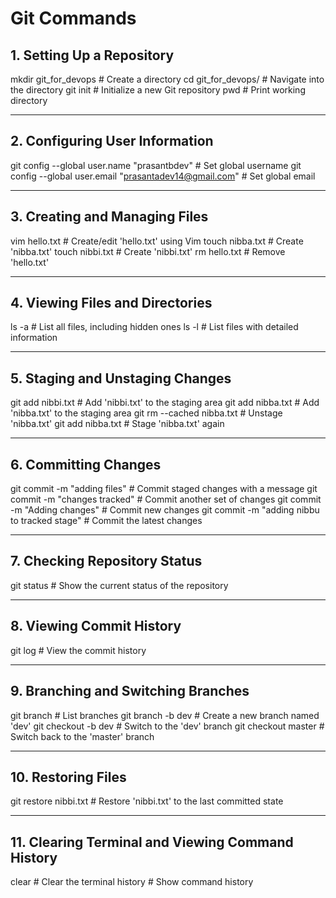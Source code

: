 
# Git Commands

## 1. Setting Up a Repository
mkdir git_for_devops              # Create a directory
cd git_for_devops/                # Navigate into the directory
git init                          # Initialize a new Git repository
pwd                               # Print working directory

---

## 2. Configuring User Information
git config --global user.name "prasantbdev"          # Set global username
git config --global user.email "prasantadev14@gmail.com"  # Set global email

---

## 3. Creating and Managing Files
vim hello.txt                     # Create/edit 'hello.txt' using Vim
touch nibba.txt                   # Create 'nibba.txt'
touch nibbi.txt                   # Create 'nibbi.txt'
rm hello.txt                      # Remove 'hello.txt'

---

## 4. Viewing Files and Directories
ls -a                             # List all files, including hidden ones
ls -l                             # List files with detailed information

---

## 5. Staging and Unstaging Changes
git add nibbi.txt                 # Add 'nibbi.txt' to the staging area
git add nibba.txt                 # Add 'nibba.txt' to the staging area
git rm --cached nibba.txt         # Unstage 'nibba.txt'
git add nibba.txt                 # Stage 'nibba.txt' again

---

## 6. Committing Changes
git commit -m "adding files"                      # Commit staged changes with a message
git commit -m "changes tracked"                   # Commit another set of changes
git commit -m "Adding changes"                    # Commit new changes
git commit -m "adding nibbu to tracked stage"     # Commit the latest changes

---

## 7. Checking Repository Status
git status                         # Show the current status of the repository

---

## 8. Viewing Commit History
git log                            # View the commit history

---

## 9. Branching and Switching Branches
git branch                         # List branches
git branch -b dev                  # Create a new branch named 'dev'
git checkout -b dev                # Switch to the 'dev' branch
git checkout master                # Switch back to the 'master' branch

---

## 10. Restoring Files
git restore nibbi.txt              # Restore 'nibbi.txt' to the last committed state

---

## 11. Clearing Terminal and Viewing Command History
clear                              # Clear the terminal
history                            # Show command history
